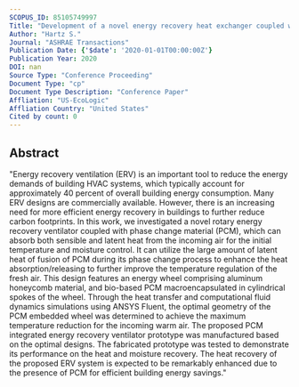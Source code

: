 ```yaml
---
SCOPUS_ID: 85105749997
Title: "Development of a novel energy recovery heat exchanger coupled with phase change materials for building temperature control"
Author: "Hartz S."
Journal: "ASHRAE Transactions"
Publication Date: {'$date': '2020-01-01T00:00:00Z'}
Publication Year: 2020
DOI: nan
Source Type: "Conference Proceeding"
Document Type: "cp"
Document Type Description: "Conference Paper"
Affliation: "US-EcoLogic"
Affliation Country: "United States"
Cited by count: 0
---
```


## Abstract
"Energy recovery ventilation (ERV) is an important tool to reduce the energy demands of building HVAC systems, which typically account for approximately 40 percent of overall building energy consumption. Many ERV designs are commercially available. However, there is an increasing need for more efficient energy recovery in buildings to further reduce carbon footprints. In this work, we investigated a novel rotary energy recovery ventilator coupled with phase change material (PCM), which can absorb both sensible and latent heat from the incoming air for the initial temperature and moisture control. It can utilize the large amount of latent heat of fusion of PCM during its phase change process to enhance the heat absorption/releasing to further improve the temperature regulation of the fresh air. This design features an energy wheel comprising aluminum honeycomb material, and bio-based PCM macroencapsulated in cylindrical spokes of the wheel. Through the heat transfer and computational fluid dynamics simulations using ANSYS Fluent, the optimal geometry of the PCM embedded wheel was determined to achieve the maximum temperature reduction for the incoming warm air. The proposed PCM integrated energy recovery ventilator prototype was manufactured based on the optimal designs. The fabricated prototype was tested to demonstrate its performance on the heat and moisture recovery. The heat recovery of the proposed ERV system is expected to be remarkably enhanced due to the presence of PCM for efficient building energy savings."
